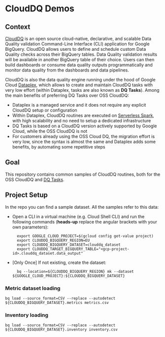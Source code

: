 # CloudDQ Demos
## Context
[CloudDQ](https://github.com/GoogleCloudPlatform/cloud-data-quality) is an open source cloud-native, declarative, and scalable Data Quality validation Command-Line Interface (CLI) application for Google BigQuery. CloudDQ allows users to define and schedule custom Data Quality checks across their BigQuery tables. Data Quality validation results will be available in another BigQuery table of their choice. Users can then build dashboards or consume data quality outputs programmatically and monitor data quality from the dashboards and data pipelines.

CloudDQ is also the data quality engine running under the hood of Google Cloud [Dataplex](https://cloud.google.com/dataplex), which allows to create and maintain CloudDQ tasks with very low effort (within Dataplex, tasks are also known as **DQ Tasks**). Among the main benefits of preferring DQ Tasks over OSS CloudDQ:
* Dataplex is a managed service and it does not require any explicit CloudDQ setup or configuration
* Within Dataplex, CloudDQ routines are executed on [Serverless Spark](https://cloud.google.com/solutions/spark), with high scalability and no need to setup a dedicated infrastructure
* DQ Tasks is based on a CloudDQ version actively supported by Google Cloud, while the OSS CloudDQ is not
* For customers already using the OSS Cloud DQ, the migration effort is very low, since the syntax is almost the same and Dataplex adds some benefits, by automating some repetitive steps

## Goal
This repository contains common samples of CloudDQ routines, both for the OSS CloudDQ and [DQ Tasks](https://cloud.google.com/dataplex/docs/data-quality-overview).

## Project Setup
In the repo you can find a sample dataset. All the samples refer to this data:

* Open a CLI in a virtual machine (e.g. Cloud Shell CLI) and run the following commands (**heads-up** replace the angular brackets with your own parameters):

        export GOOGLE_CLOUD_PROJECT=$(gcloud config get-value project)
        export CLOUDDQ_BIGQUERY_REGION=EU
        export CLOUDDQ_BIGQUERY_DATASET=clouddq_dataset
        export CLOUDDQ_TARGET_BIGQUERY_TABLE="<gcp-project-id>.clouddq_dataset.data_output"
* \[Only Once\] If not existing, create the dataset:

        bq --location=${CLOUDDQ_BIGQUERY_REGION} mk --dataset ${GOOGLE_CLOUD_PROJECT}:${CLOUDDQ_BIGQUERY_DATASET}

### Metric dataset loading
    bq load --source_format=CSV --replace --autodetect ${CLOUDDQ_BIGQUERY_DATASET}.metrics metrics.csv

### Inventory loading
    bq load --source_format=CSV --replace --autodetect ${CLOUDDQ_BIGQUERY_DATASET}.inventory inventory.csv
